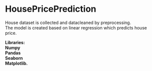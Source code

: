 # HousePricePrediction
House dataset is collected and datacleaned by preprocessing.<br>
The  model is created  based on linear regression which predicts house price.<br>

<b>Libraries:<br>
 <b>Numpy<br>
 <b>Pandas<br>
 <b>Seaborn<br>
 <b>Matplotlib.


